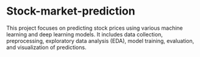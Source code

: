 # Stock-market-prediction
This project focuses on predicting stock prices using various machine learning and deep learning models. It includes data collection, preprocessing, exploratory data analysis (EDA), model training, evaluation, and visualization of predictions.
